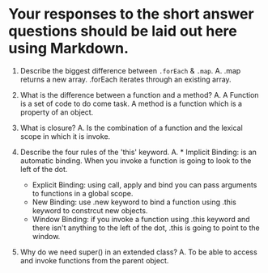 # Your responses to the short answer questions should be laid out here using Markdown.
1. Describe the biggest difference between `.forEach` & `.map`.
A. .map returns a new array. .forEach iterates through an existing array.

2. What is the difference between a function and a method?
A. A Function is a set of code to do come task. A method is a function which is a property of an object.

3. What is closure?
A. Is the combination of a function and the lexical scope in which it is invoke. 

4. Describe the four rules of the 'this' keyword.
A.  * Implicit Binding: is an automatic binding. When you invoke a function is going to look to the left of the dot.
    * Explicit Binding: using call, apply and bind you can pass arguments to functions in a global scope.
    * New Binding: use .new keyword to bind a function using .this keyword to constrcut new objects.
    * Window Binding: if you invoke a function using .this keyword and there isn't anything to the left of the dot, .this is going to point to the window. 

5. Why do we need super() in an extended class?
A. To be able to access and invoke functions from the parent object.
